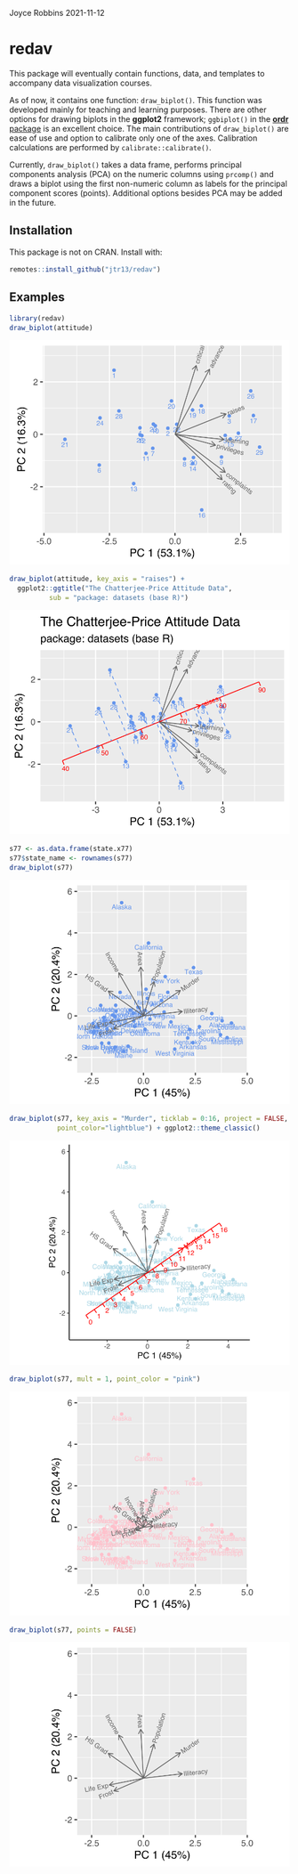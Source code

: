 Joyce Robbins
2021-11-12

# redav

This package will eventually contain functions, data, and templates to
accompany data visualization courses.

As of now, it contains one function: `draw_biplot()`. This function was
developed mainly for teaching and learning purposes. There are other
options for drawing biplots in the **ggplot2** framework; `ggbiplot()`
in the [**ordr** package](https://github.com/corybrunson/ordr) is an
excellent choice. The main contributions of `draw_biplot()` are ease of
use and option to calibrate only one of the axes. Calibration
calculations are performed by `calibrate::calibrate()`.

Currently, `draw_biplot()` takes a data frame, performs principal
components analysis (PCA) on the numeric columns using `prcomp()` and
draws a biplot using the first non-numeric column as labels for the
principal component scores (points). Additional options besides PCA may
be added in the future.

## Installation

This package is not on CRAN. Install with:

``` r
remotes::install_github("jtr13/redav")
```

## Examples

``` r
library(redav)
draw_biplot(attitude)
```

![](Readme_files/figure-gfm/unnamed-chunk-2-1.svg)<!-- -->

``` r
draw_biplot(attitude, key_axis = "raises") + 
  ggplot2::ggtitle("The Chatterjee-Price Attitude Data", 
          sub = "package: datasets (base R)")
```

![](Readme_files/figure-gfm/unnamed-chunk-2-2.svg)<!-- -->

``` r
s77 <- as.data.frame(state.x77)
s77$state_name <- rownames(s77)
draw_biplot(s77)
```

![](Readme_files/figure-gfm/unnamed-chunk-2-3.svg)<!-- -->

``` r
draw_biplot(s77, key_axis = "Murder", ticklab = 0:16, project = FALSE,
            point_color="lightblue") + ggplot2::theme_classic()
```

![](Readme_files/figure-gfm/unnamed-chunk-2-4.svg)<!-- -->

``` r
draw_biplot(s77, mult = 1, point_color = "pink")
```

![](Readme_files/figure-gfm/unnamed-chunk-2-5.svg)<!-- -->

``` r
draw_biplot(s77, points = FALSE)
```

![](Readme_files/figure-gfm/unnamed-chunk-2-6.svg)<!-- -->
